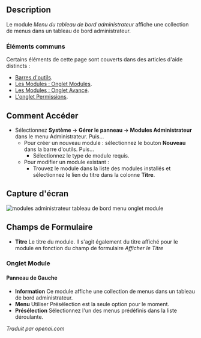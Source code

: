 <!-- Filename: Help4.x:Admin_Modules:_Administrator_Dashboard_Menu / Display title: Modules : Menu du tableau de bord de l'administrateur -->

## Description

Le module *Menu du tableau de bord administrateur* affiche une collection de menus dans un tableau de bord administrateur.

### Éléments communs

Certains éléments de cette page sont couverts dans des articles d'aide distincts :

* [Barres d'outils](jdocmanual?article=help/common-elements/toolbars).
* [Les Modules : Onglet Modules](jdocmanual?article=help/modules/modules-module-tab).
* [Les Modules : Onglet Avancé](jdocmanual?article=help/modules/modules-advanced-tab).
* [L'onglet Permissions](jdocmanual?article=help/common-elements/edit-permissions).

## Comment Accéder

- Sélectionnez **Système → Gérer le panneau → Modules Administrateur** dans le menu Administrateur. Puis...
  - Pour créer un nouveau module : sélectionnez le bouton **Nouveau** dans la barre d'outils. Puis...
    - Sélectionnez le type de module requis.
  - Pour modifier un module existant :
    - Trouvez le module dans la liste des modules installés et sélectionnez le lien du titre dans la colonne **Titre**.


## Capture d'écran

![modules administrateur tableau de bord menu onglet module](../../../fr/images/modules-admin/modules-administrator-dashboard-menu-module-tab.png)

## Champs de Formulaire

- **Titre** Le titre du module. Il s'agit également du titre affiché
  pour le module en fonction du champ de formulaire *Afficher le Titre*

### Onglet Module

#### Panneau de Gauche

- **Information** Ce module affiche une collection de menus dans un
  tableau de bord administrateur.
- **Menu** Utiliser Présélection est la seule option pour le moment.
- **Présélection** Sélectionnez l'un des menus prédéfinis dans la liste déroulante.

*Traduit par openai.com*

